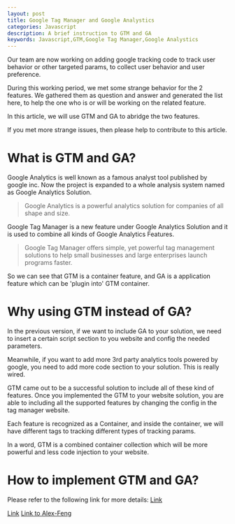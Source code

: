 ```yaml
---
layout: post
title: Google Tag Manager and Google Analystics
categories: Javascript
description: A brief instruction to GTM and GA
keywords: Javascript,GTM,Google Tag Manager,Google Analystics
---
```


Our team are now working on adding google tracking code to track user behavior or other targeted params, to collect user behavior and user preference.

During this working period, we met some strange behavior for the 2 features. We gathered them as question and answer and generated the list here, to help the one who is or will be working on the related feature.

In this article, we will use GTM and GA to abridge the two features.

If you met more strange issues, then please help to contribute to this article.

# What is GTM and GA?
Google Analytics is well known as a famous analyst tool published by google inc. Now the project is expanded to a whole analysis system named as Google Analytics Solution. 

>Google Analytics is a powerful analytics solution for companies of all shape and size.

Google Tag Manager is a new feature under Google Analytics Solution and it is used to combine all kinds of Google Analytics Features.

>Google Tag Manager offers simple, yet powerful tag management solutions to help small businesses and large enterprises launch programs faster.

So we can see that GTM is a container feature, and GA is a application feature which can be 'plugin into' GTM container.

# Why using GTM instead of GA?
In the previous version, if we want to include GA to your solution, we need to insert a certain script section to you website and config the needed parameters.

Meanwhile, if you want to add more 3rd party analytics tools powered by google, you need to add more code section to your solution. This is really wired.

GTM came out to be a successful solution to include all of these kind of features. Once you implemented the GTM to your website solution, you are able to including all the supported features by changing the config in the tag manager website.

Each feature is recognized as a Container, and inside the container, we will have different tags to tracking different types of tracking params.

In a word, GTM is a combined container collection which will be more powerful and less code injection to your website.

# How to implement GTM and GA?

Please refer to the following link for more details:
[Link](https://support.google.com/tagmanager/answer/6102821?hl=en&ref_topic=3441530)

[Link](http://westore.farfetch.cn/home?utm_source=analystics_test&utm_medium=referral&utm_campaigns=FF_PROMO_TEST)
[Link to Alex-Feng](http://www.alex-feng.com/home?clickref=1101l4DdogWv&utm_source=farfetch_test_publisher&utm_medium=affiliate&utm_campaign=PHCN&utm_term=CNNetwork)
